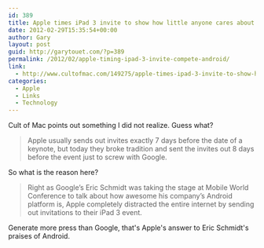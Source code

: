 ```yaml
---
id: 389
title: Apple times iPad 3 invite to show how little anyone cares about Android
date: 2012-02-29T15:35:54+00:00
author: Gary
layout: post
guid: http://garytouet.com/?p=389
permalink: /2012/02/apple-timing-ipad-3-invite-compete-android/
link:
  - http://www.cultofmac.com/149275/apple-times-ipad-3-invite-to-show-how-little-anyone-cares-about-android/
categories:
  - Apple
  - Links
  - Technology
---
```


Cult of Mac points out something I did not realize. Guess what?
<blockquote>Apple usually sends out invites exactly 7 days before the date of a keynote, but today they broke tradition and sent the invites out 8 days before the event just to screw with Google.</blockquote>

So what is the reason here?

<blockquote>Right as Google’s Eric Schmidt was taking the stage at Mobile World Conference to talk about how awesome his company’s Android platform is, Apple completely distracted the entire internet by sending out invitations to their iPad 3 event.</blockquote>

Generate more press than Google, that's Apple's answer to Eric Schmidt's praises of Android.
